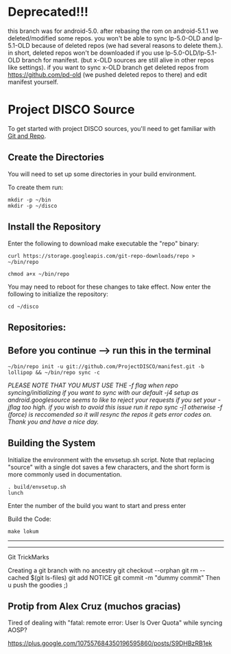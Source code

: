 Deprecated!!!
===================
this branch was for android-5.0. after rebasing the rom on android-5.1.1 we deleted/modified some repos. you won't be able to sync lp-5.0-OLD and lp-5.1-OLD because of deleted repos (we had several reasons to delete them.). in short, deleted repos won't be downloaded if you use lp-5.0-OLD/lp-5.1-OLD branch for manifest. (but x-OLD sources are still alive in other repos like settings). if you want to sync x-OLD branch get deleted repos from https://github.com/pd-old (we pushed deleted repos to there) and edit manifest yourself.


Project DISCO Source
===================
To get started with project DISCO sources, you'll need to get
familiar with [Git and Repo](http://source.android.com/source/version-control.html).



Create the Directories
----------------------

You will need to set up some directories in your build environment.

To create them run:

    mkdir -p ~/bin
    mkdir -p ~/disco



Install the Repository
----------------------

Enter the following to download make executable the "repo" binary:

    curl https://storage.googleapis.com/git-repo-downloads/repo > ~/bin/repo

    chmod a+x ~/bin/repo

You may need to reboot for these changes to take effect. 
Now enter the following to initialize the repository:

    cd ~/disco



Repositories:
---------------

Before you continue --> run this in the terminal
----------------------------------------
    ~/bin/repo init -u git://github.com/ProjectDISCO/manifest.git -b lollipop && ~/bin/repo sync -c

*PLEASE NOTE THAT YOU MUST USE THE -f flag when repo syncing/initializing if you want to sync with our default -j4 setup as android.googlesource seems to like to reject your requests if you set your -jflag too high. 
if you wish to avoid this issue run it repo sync -j1 otherwise -f (force) is reccomended so it will resync the repos it gets error codes on. Thank you and have a nice day.*

    



Building the System
---------------

Initialize the environment with the envsetup.sh script. Note that replacing "source" with a single dot saves a few characters, and the short form is more commonly used in documentation.

    . build/envsetup.sh
    lunch


Enter the number of the build you want to start and press enter


Build the Code:

    make lokum

---------------

---------------
Git TrickMarks

Creating a git branch with no ancestry
git checkout --orphan <foo>
git rm --cached $(git ls-files)
git add NOTICE
git commit -m "dummy commit"
Then u push the goodies ;)

Protip from Alex Cruz (muchos gracias)
--------------------------------------
Tired of dealing with "fatal: remote error: User Is Over Quota" while syncing AOSP?

https://plus.google.com/107557684350196595860/posts/S9DHBzRB1ek
